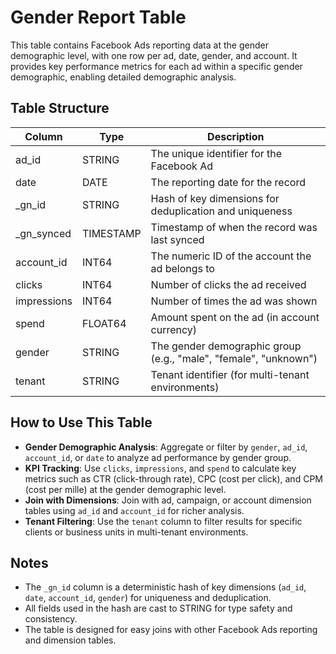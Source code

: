 # Gender Report Table

This table contains Facebook Ads reporting data at the gender demographic level, with one row per ad, date, gender, and account. It provides key performance metrics for each ad within a specific gender demographic, enabling detailed demographic analysis.

## Table Structure

| Column      | Type      | Description                                                                 |
|-------------|-----------|-----------------------------------------------------------------------------|
| ad_id       | STRING    | The unique identifier for the Facebook Ad                                   |
| date        | DATE      | The reporting date for the record                                           |
| _gn_id      | STRING    | Hash of key dimensions for deduplication and uniqueness                     |
| _gn_synced  | TIMESTAMP | Timestamp of when the record was last synced                                |
| account_id  | INT64     | The numeric ID of the account the ad belongs to                             |
| clicks      | INT64     | Number of clicks the ad received                                            |
| impressions | INT64     | Number of times the ad was shown                                            |
| spend       | FLOAT64   | Amount spent on the ad (in account currency)                                |
| gender      | STRING    | The gender demographic group (e.g., "male", "female", "unknown")            |
| tenant      | STRING    | Tenant identifier (for multi-tenant environments)                           |

## How to Use This Table

- **Gender Demographic Analysis**: Aggregate or filter by `gender`, `ad_id`, `account_id`, or `date` to analyze ad performance by gender group.
- **KPI Tracking**: Use `clicks`, `impressions`, and `spend` to calculate key metrics such as CTR (click-through rate), CPC (cost per click), and CPM (cost per mille) at the gender demographic level.
- **Join with Dimensions**: Join with ad, campaign, or account dimension tables using `ad_id` and `account_id` for richer analysis.
- **Tenant Filtering**: Use the `tenant` column to filter results for specific clients or business units in multi-tenant environments.

## Notes

- The `_gn_id` column is a deterministic hash of key dimensions (`ad_id`, `date`, `account_id`, `gender`) for uniqueness and deduplication.
- All fields used in the hash are cast to STRING for type safety and consistency.
- The table is designed for easy joins with other Facebook Ads reporting and dimension tables. 